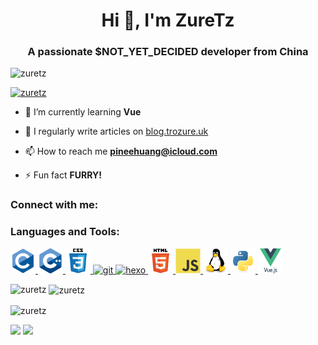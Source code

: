 <h1 align="center">Hi 👋, I'm ZureTz</h1>
<h3 align="center">A passionate $NOT_YET_DECIDED developer from China</h3>

<p align="left"> <img src="https://komarev.com/ghpvc/?username=zuretz&label=Profile%20views&color=0e75b6&style=flat" alt="zuretz" /> </p>

<p align="left"> <a href="https://github.com/ryo-ma/github-profile-trophy"><img src="https://github-profile-trophy.vercel.app/?username=zuretz" alt="zuretz" /></a> </p>

- 🌱 I’m currently learning **Vue**

- 📝 I regularly write articles on [blog.trozure.uk](https://blog.trozure.uk)

- 📫 How to reach me **pineehuang@icloud.com**

- ⚡ Fun fact **FURRY!**

<h3 align="left">Connect with me:</h3>
<p align="left">
</p>

<h3 align="left">Languages and Tools:</h3>
<p align="left"> <a href="https://www.cprogramming.com/" target="_blank" rel="noreferrer"> <img src="https://raw.githubusercontent.com/devicons/devicon/master/icons/c/c-original.svg" alt="c" width="40" height="40"/> </a> <a href="https://www.w3schools.com/cpp/" target="_blank" rel="noreferrer"> <img src="https://raw.githubusercontent.com/devicons/devicon/master/icons/cplusplus/cplusplus-original.svg" alt="cplusplus" width="40" height="40"/> </a> <a href="https://www.w3schools.com/css/" target="_blank" rel="noreferrer"> <img src="https://raw.githubusercontent.com/devicons/devicon/master/icons/css3/css3-original-wordmark.svg" alt="css3" width="40" height="40"/> </a> <a href="https://git-scm.com/" target="_blank" rel="noreferrer"> <img src="https://www.vectorlogo.zone/logos/git-scm/git-scm-icon.svg" alt="git" width="40" height="40"/> </a> <a href="hexo.io/" target="_blank" rel="noreferrer"> <img src="https://www.vectorlogo.zone/logos/hexoio/hexoio-icon.svg" alt="hexo" width="40" height="40"/> </a> <a href="https://www.w3.org/html/" target="_blank" rel="noreferrer"> <img src="https://raw.githubusercontent.com/devicons/devicon/master/icons/html5/html5-original-wordmark.svg" alt="html5" width="40" height="40"/> </a> <a href="https://developer.mozilla.org/en-US/docs/Web/JavaScript" target="_blank" rel="noreferrer"> <img src="https://raw.githubusercontent.com/devicons/devicon/master/icons/javascript/javascript-original.svg" alt="javascript" width="40" height="40"/> </a> <a href="https://www.linux.org/" target="_blank" rel="noreferrer"> <img src="https://raw.githubusercontent.com/devicons/devicon/master/icons/linux/linux-original.svg" alt="linux" width="40" height="40"/> </a> <a href="https://www.python.org" target="_blank" rel="noreferrer"> <img src="https://raw.githubusercontent.com/devicons/devicon/master/icons/python/python-original.svg" alt="python" width="40" height="40"/> </a> <a href="https://vuejs.org/" target="_blank" rel="noreferrer"> <img src="https://raw.githubusercontent.com/devicons/devicon/master/icons/vuejs/vuejs-original-wordmark.svg" alt="vuejs" width="40" height="40"/> </a> </p>

<p><img align="left" src="https://github-readme-stats.vercel.app/api/top-langs?username=zuretz&show_icons=true&locale=en&layout=compact" alt="zuretz" /></p>

<p>&nbsp;<img align="center" src="https://github-readme-stats.vercel.app/api?username=zuretz&show_icons=true&locale=en" alt="zuretz" /></p>

<p><img align="center" src="https://github-readme-streak-stats.herokuapp.com/?user=zuretz&" alt="zuretz" /></p>

<img src="https://wakatime.com/share/@46bdb139-86b0-4e34-9c9a-89c3c6dcffd1/f85d96f8-a1ee-438e-939f-e0c265db157a.svg">

<img src="https://wakatime.com/share/@46bdb139-86b0-4e34-9c9a-89c3c6dcffd1/73b9711f-7069-437f-b770-f654cfdc6c95.svg">
